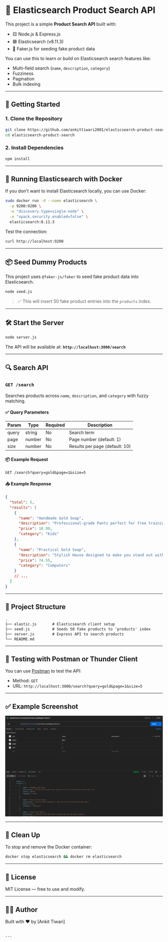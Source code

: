 # 🧠 Elasticsearch Product Search API

This project is a simple **Product Search API** built with:

- 🟨 Node.js & Express.js
- 🟦 Elasticsearch (v8.11.3)
- 🧪 Faker.js for seeding fake product data

You can use this to learn or build on Elasticsearch search features like:
- Multi-field search (`name`, `description`, `category`)
- Fuzziness
- Pagination
- Bulk indexing

---

## 🚀 Getting Started

### 1. Clone the Repository

```bash
git clone https://github.com/ankittiwari2001/elasticsearch-product-search.git
cd elasticsearch-product-search
````

### 2. Install Dependencies

```bash
npm install
```

---

## 🐳 Running Elasticsearch with Docker

If you don't want to install Elasticsearch locally, you can use Docker:

```bash
sudo docker run -d --name elasticsearch \
  -p 9200:9200 \
  -e "discovery.type=single-node" \
  -e "xpack.security.enabled=false" \
  elasticsearch:8.11.3
```

Test the connection:

```bash
curl http://localhost:9200
```

---

## 📦 Seed Dummy Products

This project uses `@faker-js/faker` to seed fake product data into Elasticsearch.

```bash
node seed.js
```

> ✅ This will insert 50 fake product entries into the `products` index.

---

## 🛠 Start the Server

```bash
node server.js
```

The API will be available at:
**`http://localhost:3000/search`**

---

## 🔍 Search API

### `GET /search`

Searches products across `name`, `description`, and `category` with fuzzy matching.

#### ✅ Query Parameters

| Param | Type   | Required | Description                    |
| ----- | ------ | -------- | ------------------------------ |
| query | string | No       | Search term                    |
| page  | number | No       | Page number (default: 1)       |
| size  | number | No       | Results per page (default: 10) |

#### 📦 Example Request

```http
GET /search?query=gold&page=1&size=5
```

#### 📥 Example Response

```json
{
  "total": 5,
  "results": [
    {
      "name": "Handmade Gold Soap",
      "description": "Professional-grade Pants perfect for free training and recreational use",
      "price": 18.99,
      "category": "Kids"
    },
    {
      "name": "Practical Gold Soap",
      "description": "Stylish House designed to make you stand out with menacing looks",
      "price": 74.55,
      "category": "Computers"
    }
    // ...
  ]
}
```

---

## 📁 Project Structure

```
.
├── elastic.js       # Elasticsearch client setup
├── seed.js          # Seeds 50 fake products to 'products' index
├── server.js        # Express API to search products
└── README.md
```

---

## 🧪 Testing with Postman or Thunder Client

You can use [Postman](https://www.postman.com/) to test the API:

* Method: `GET`
* URL: `http://localhost:3000/search?query=gold&page=1&size=5`

---

## ✅ Example Screenshot

![Search Response Example](./postman-test.png)

---

## 🧼 Clean Up

To stop and remove the Docker container:

```bash
docker stop elasticsearch && docker rm elasticsearch
```

---

## 📜 License

MIT License — free to use and modify.

---

## 👨‍💻 Author

Built with ❤️ by \[Ankit Tiwari]

```

---
